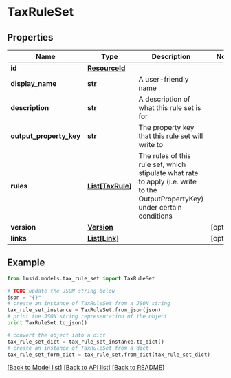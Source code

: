 # TaxRuleSet


## Properties
Name | Type | Description | Notes
------------ | ------------- | ------------- | -------------
**id** | [**ResourceId**](ResourceId.md) |  | 
**display_name** | **str** | A user-friendly name | 
**description** | **str** | A description of what this rule set is for | 
**output_property_key** | **str** | The property key that this rule set will write to | 
**rules** | [**List[TaxRule]**](TaxRule.md) | The rules of this rule set, which stipulate what rate to apply (i.e. write to the OutputPropertyKey) under certain conditions | 
**version** | [**Version**](Version.md) |  | [optional] 
**links** | [**List[Link]**](Link.md) |  | [optional] 

## Example

```python
from lusid.models.tax_rule_set import TaxRuleSet

# TODO update the JSON string below
json = "{}"
# create an instance of TaxRuleSet from a JSON string
tax_rule_set_instance = TaxRuleSet.from_json(json)
# print the JSON string representation of the object
print TaxRuleSet.to_json()

# convert the object into a dict
tax_rule_set_dict = tax_rule_set_instance.to_dict()
# create an instance of TaxRuleSet from a dict
tax_rule_set_form_dict = tax_rule_set.from_dict(tax_rule_set_dict)
```
[[Back to Model list]](../README.md#documentation-for-models) [[Back to API list]](../README.md#documentation-for-api-endpoints) [[Back to README]](../README.md)


